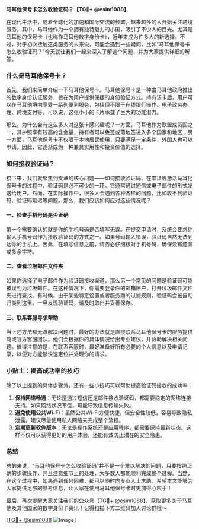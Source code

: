 **马耳他保号卡怎么收验证码？【TG💪+ @esim1088】**

在现代生活中，随着全球化的加速和国际交流的频繁，越来越多的人开始关注跨境服务。其中，马耳他作为一个拥有独特魅力的小国，吸引了不少人的目光。尤其是马耳他的保号卡（也称作马耳他数字身份卡），近年来成为许多人的新选择。不过，对于初次接触这类服务的人来说，可能会遇到一些疑问，比如“马耳他保号卡怎么收验证码？”今天就让我们一起来深入了解这个问题，并为大家提供详细的解答。

### 什么是马耳他保号卡？

首先，我们来简单介绍一下马耳他保号卡。马耳他保号卡是一种由马耳他政府推出的数字身份认证服务，旨在为用户提供便捷的身份验证方式。持有该卡后，用户可以在马耳他境内享受一系列便利服务，包括但不限于在线银行操作、电子政务办理、跨境支付等。可以说，这张小小的卡片承载了巨大的功能潜力。

那么，为什么会有这么多人对这张卡感兴趣呢？一方面，马耳他作为欧盟成员国之一，其护照享有较高的含金量，持有者可以免签或落地签进入多个国家和地区；另一方面，马耳他保号卡不仅限于本地居民使用，只要满足一定条件，外国人也可以申请。因此，它逐渐成为一种兼具实用性和投资价值的选择。

### 如何接收验证码？

接下来，我们就聚焦到文章的核心问题——如何接收验证码。在申请或激活马耳他保号卡的过程中，验证码是必不可少的一环。它通常通过短信或电子邮件的形式发送给用户。然而，在实际操作中，很多人会遇到各种各样的问题，比如收不到验证码、验证码延迟等问题。那么，我们应该如何应对这些情况呢？

#### 一、检查手机号码是否正确

第一个需要确认的就是你的手机号码是否填写无误。在提交申请时，系统会要求你输入手机号码作为接收验证码的方式之一。如果号码输入错误，验证码自然无法到达你的手机上。因此，在填写信息之前，请务必仔细核对手机号码，确保没有遗漏或多余字符。

#### 二、查看垃圾邮件文件夹

如果你选择了电子邮件作为验证码接收渠道，那么另一个常见的问题是验证码可能被误判为垃圾邮件。在这种情况下，你需要登录你的邮箱账户，打开垃圾邮件文件夹进行查找。有时候，由于某些特定设置或者服务商的过滤规则，验证码会被自动归类到这里。一旦发现验证码，请及时取出并妥善保存。

#### 三、联系客服寻求帮助

当上述方法都无法解决问题时，最好的办法就是直接联系马耳他保号卡的服务提供商或官方客服团队。他们会根据你的具体情况给出专业建议，并协助解决相关问题。值得注意的是，在联系客服时，最好准备好所有必要的个人信息以及申请记录，以便对方能够快速定位并处理你的请求。

### 小贴士：提高成功率的技巧

除了以上提到的具体步骤外，还有一些小技巧可以帮助提高验证码接收的成功率：

1. **保持网络畅通**：无论是通过短信还是邮件接收验证码，都需要稳定的网络连接支持。如果网络状况不佳，可能导致信息传输失败。
2. **避免使用公共Wi-Fi**：虽然公共Wi-Fi方便快捷，但安全性较低，容易导致隐私泄露。建议尽量使用私人网络来完成整个流程。
3. **定期更新软件版本**：无论是操作系统还是应用程序，都需要保持最新状态。这样不仅可以获得更好的用户体验，还能有效防止潜在的安全隐患。

### 总结

总的来说，“马耳他保号卡怎么收验证码”并不是一个难以解决的问题，只要按照正确的步骤操作，并且注意细节上的处理，大多数人都能顺利完成整个过程。当然，在这个过程中，如果遇到任何困难，都可以随时向专业人士求助。希望本文能够为大家提供足够的参考信息，让大家在使用马耳他保号卡时更加得心应手！

最后，再次提醒大家关注我们的公众号【TG💪+ @esim1088】，获取更多关于马耳他及其他国家的数字身份卡资讯！记得扫描下方二维码加入讨论群哦～

[[TG💪+ @esim1088](https://t.me/s/esim1088) ![Image](https://i.postimg.cc/4NQfJmqS/Snipaste-2025-05-13-00-14-12.png)]